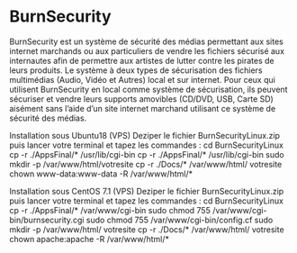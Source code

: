 # BurnSecurity
BurnSecurity est un système de sécurité des médias permettant aux sites internet marchands ou aux particuliers de vendre les fichiers sécurisé aux internautes afin de permettre aux artistes de lutter contre les pirates de leurs produits.
Le système à deux types de sécurisation des fichiers multimédias (Audio, Vidéo et Autres) local et sur internet. Pour ceux qui utilisent BurnSecurity en local comme système de sécurisation, ils peuvent sécuriser et vendre leurs supports amovibles (CD/DVD, USB, Carte SD) aisément sans l’aide d’un site internet marchand utilisant ce système de sécurité des médias.


Installation sous Ubuntu18 (VPS)
Deziper le fichier BurnSecurityLinux.zip puis lancer votre terminal et tapez les commandes :
cd BurnSecurityLinux
cp -r ./AppsFinal/* /usr/lib/cgi-bin
cp -r ./AppsFinal/* /usr/lib/cgi-bin
sudo mkdir -p /var/www/html/votresite
cp -r ./Docs/* /var/www/html/ votresite
chown www-data:www-data -R /var/www/html/*



Installation sous CentOS 7.1 (VPS)
Deziper le fichier BurnSecurityLinux.zip puis lancer votre terminal et tapez les commandes :
cd BurnSecurityLinux
cp -r ./AppsFinal/* /var/www/cgi-bin
sudo chmod 755 /var/www/cgi-bin/burnsecurity.cgi
sudo chmod 755 /var/www/cgi-bin/config.cf
sudo mkdir -p /var/www/html/ votresite
cp -r ./Docs/* /var/www/html/ votresite
chown apache:apache -R /var/www/html/*
